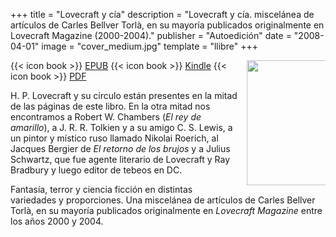 +++
title = "Lovecraft y cía"
description = "Lovecraft y cía. miscelánea de artículos de Carles Bellver Torlà, en su mayoría publicados originalmente en Lovecraft Magazine (2000-2004)."
publisher = "Autoedición"
date = "2008-04-01"
image = "cover_medium.jpg"
template = "llibre"
+++

<img src="/llibres/lovecraftycia/cover_small.jpg" style="max-width: 25%; width: 200px; height: auto; float: right; margin: 0 0 0 1em;" />

{{< icon book >}} [EPUB](/files/lovecraftycia.epub)
{{< icon book >}} [Kindle](/files/lovecraftycia.mobi)
{{< icon book >}} [PDF](/files/lovecraftycia.pdf)

H. P. Lovecraft y su círculo están presentes en la mitad de las páginas de este libro. En la otra mitad nos encontramos a Robert W. Chambers (*El rey de amarillo*), a J. R. R. Tolkien y a su amigo C. S. Lewis, a un pintor y místico ruso llamado Nikolai Roerich, al Jacques Bergier de *El retorno de los brujos* y a Julius Schwartz, que fue agente literario de Lovecraft y Ray Bradbury y luego editor de tebeos en DC.

Fantasía, terror y ciencia ficción en distintas variedades y proporciones. Una miscelánea de artículos de Carles Bellver Torlà, en su mayoría publicados originalmente en *Lovecraft Magazine* entre los años 2000 y 2004.
